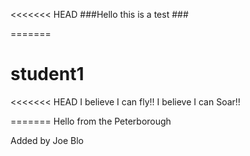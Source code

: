 <<<<<<< HEAD
###Hello this is a test ###

=======
# student1
<<<<<<< HEAD
I believe I can fly!! I believe I can Soar!!
>>>>>>>
=======
Hello from the Peterborough


Added by Joe Blo